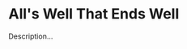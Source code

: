 <!-- ======================================================================
--- Search engine
title:          All's Well That Ends Well
keywords:       All's Well That Ends Well, Shakespeare, comedy
description:    All's Well That Ends Well by William Shakespeare.
--- Menu system
order:          10
text:           All's Well That Ends Well
hidden:         false
umbel:          false
--- Page properties
id:             
document:       
layout:         layout-2-left
$-left:         play-list
======================================================================= -->

# All's Well That Ends Well

Description...
